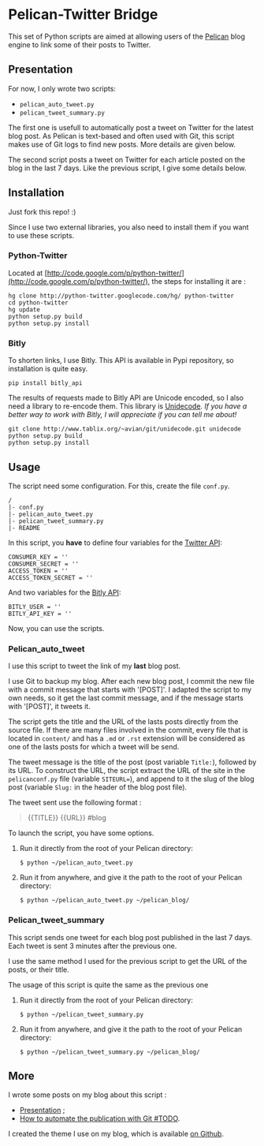 # Pelican-Twitter Bridge

This set of Python scripts are aimed at allowing users of the [Pelican](http://getpelican.com) blog engine to link some of their posts to Twitter.

## Presentation

For now, I only wrote two scripts:

- `pelican_auto_tweet.py`
- `pelican_tweet_summary.py`

The first one is usefull to automatically post a tweet on Twitter for the latest blog post. As Pelican is text-based and often used with Git, this script makes use of Git logs to find new posts. More details are given below.

The second script posts a tweet on Twitter for each article posted on the blog in the last 7 days. Like the previous script, I give some details below.

## Installation

Just fork this repo! :)

Since I use two external libraries, you also need to install them if you want to use these scripts.

### Python-Twitter

Located at [http://code.google.com/p/python-twitter/](http://code.google.com/p/python-twitter/), the steps for installing it are : 

	hg clone http://python-twitter.googlecode.com/hg/ python-twitter
	cd python-twitter
	hg update
	python setup.py build
	python setup.py install

### Bitly 

To shorten links, I use Bitly. This API is available in Pypi repository, so installation is quite easy.

	pip install bitly_api

The results of requests made to Bitly API are Unicode encoded, so I also need a library to re-encode them. This library is [Unidecode](https://pypi.python.org/pypi/Unidecode). _If you have a better way to work with Bitly, I will appreciate if you can tell me about!_

	git clone http://www.tablix.org/~avian/git/unidecode.git unidecode
	python setup.py build
	python setup.py install

## Usage

The script need some configuration. For this, create the file `conf.py`.

	/
	|- conf.py
	|- pelican_auto_tweet.py
	|- pelican_tweet_summary.py
	|- README

In this script, you **have** to define four variables for the [Twitter API](https://dev.twitter.com): 

	CONSUMER_KEY = ''
	CONSUMER_SECRET = ''
	ACCESS_TOKEN = ''
	ACCESS_TOKEN_SECRET = ''

And two variables for the [Bitly API](https://bitly.com/):

	BITLY_USER = ''
	BITLY_API_KEY = ''

Now, you can use the scripts.

### Pelican_auto_tweet

I use this script to tweet the link of my **last** blog post. 

I use Git to backup my blog. After each new blog post, I commit the new file with a commit message that starts with '[POST]'. I adapted the script to my own needs, so it get the last commit message, and if the message starts with '[POST]', it tweets it.

The script gets the title and the URL of the lasts posts directly from the source file. If there are many files involved in the commit, every file that is located in `content/` and has a `.md` or `.rst` extension will be considered as one of the lasts posts for which a tweet will be send.

The tweet message is the title of the post (post variable `Title:`), followed by its URL. To construct the URL, the script extract the URL of the site in the `pelicanconf.py` file (variable `SITEURL=`), and append to it the slug of the blog post (variable `Slug:` in the header of the blog post file).

The tweet sent use the following format : 

> {{TITLE}} {{URL}} #blog

To launch the script, you have some options.

1. Run it directly from the root of your Pelican directory:
	```
	$ python ~/pelican_auto_tweet.py
	```
2. Run it from anywhere, and give it the path to the root of your Pelican directory:
	```
	$ python ~/pelican_auto_tweet.py ~/pelican_blog/
	```	

### Pelican_tweet_summary

This script sends one tweet for each blog post published in the last 7 days. Each tweet is sent 3 minutes after the previous one.

I use the same method I used for the previous script to get the URL of the posts, or their title.

The usage of this script is quite the same as the previous one

1. Run it directly from the root of your Pelican directory:
	```
	$ python ~/pelican_tweet_summary.py
	```
2. Run it from anywhere, and give it the path to the root of your Pelican directory:
	```
	$ python ~/pelican_tweet_summary.py ~/pelican_blog/
	```

## More

I wrote some posts on my blog about this script : 

- [Presentation](https://quack1.me/pelican_auto_tweet.html) ;
- [How to automate the publication with Git #TODO](https://quack1.me/).

I created the theme I use on my blog, which is available [on Github](https://github.com/quack1/notebook).
